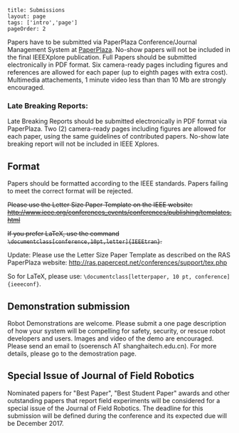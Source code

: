 ```
title: Submissions
layout: page
tags: ['intro','page']
pageOrder: 2
```

Papers have to be submitted via PaperPlaza Conference/Journal Management System at [PaperPlaza](http://ras.papercept.net/conferences/scripts/start.pl). No-show papers will not be included in the final IEEEXplore publication.
Full Papers should be submitted electronically in PDF format. Six camera-ready pages including figures and references are allowed for each paper (up to eighth pages with extra cost). Multimedia attachements, 1 minute video less than than 10 Mb are strongly encouraged.


### Late Breaking Reports:

Late Breaking Reports should be submitted electronically in PDF format via PaperPlaza. Two (2) camera-ready pages including figures are allowed for each paper, using the same guidelines of contributed papers. No-show late breaking report will not be included in IEEE Xplores.

## Format
Papers should be formatted according to the IEEE standards. Papers failing to meet the correct format will be rejected.

<s>Please use the Letter Size Paper Template on the IEEE website: http://www.ieee.org/conferences_events/conferences/publishing/templates.html

If you prefer LaTeX, use the command `\documentclass[conference,10pt,letter]{IEEEtran}`.
</s>

Update: Please use the Letter Size Paper Template as described on the RAS PaperPlaza website: http://ras.papercept.net/conferences/support/tex.php

So for LaTeX, please use:  `\documentclass[letterpaper, 10 pt, conference]{ieeeconf}`.

## Demonstration submission

Robot Demonstrations are welcome. Please submit a one page description of how your system will be compelling for safety, security, or rescue robot developers and users. Images and video of the demo are encouraged. Please send an email to (soerensch AT shanghaitech.edu.cn). For more details, please go to the demostration page.

## Special Issue of Journal of Field Robotics

Nominated papers for "Best Paper", "Best Student Paper" awards and other outstanding papers that report field experiments will be considered for a special issue of the Journal of Field Robotics. The deadline for this submission will be defined during the conference and its expected due will be December 2017.